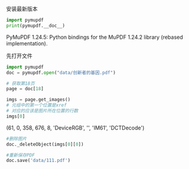 安装最新版本

```python
import pymupdf
print(pymupdf.__doc__)
```
PyMuPDF 1.24.5: Python bindings for the MuPDF 1.24.2 library (rebased implementation).

先打开文件
```python
import pymupdf
doc = pymupdf.open("data/创新者的基因.pdf")
```

```python
# 获取第18页
page = doc[18]
```

```python
imgs = page.get_images()
# 元组中的第一个位置是xref
# 对应的应该是图片所在位置的行数
imgs[0]
```
(61, 0, 358, 676, 8, 'DeviceRGB', '', 'IM61', 'DCTDecode')


```python
#删除图片
doc._deleteObject(imgs[0][0])
```

```python
#重新保存PDF
doc.save('data/111.pdf')
```